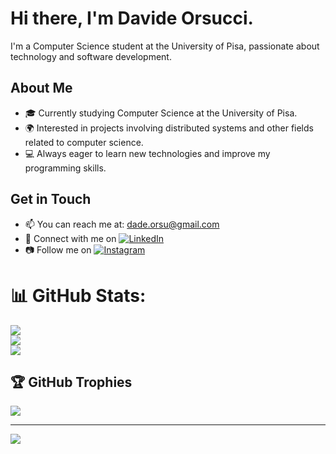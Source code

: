 # Hi there, I'm Davide Orsucci. 

I'm a Computer Science student at the University of Pisa, passionate about technology and software development.

## About Me

- 🎓 Currently studying Computer Science at the University of Pisa.
- 🌍 Interested in projects involving distributed systems and other fields related to computer science.
- 💻 Always eager to learn new technologies and improve my programming skills.

## Get in Touch

- 📫 You can reach me at: [dade.orsu@gmail.com](mailto:dade.orsu@gmail.com)
- 💼 Connect with me on [![LinkedIn](https://img.shields.io/badge/LinkedIn-%230077B5.svg?logo=linkedin&logoColor=white)](https://linkedin.com/in/davide-orsucci-206319250) 
- 📷 Follow me on [![Instagram](https://img.shields.io/badge/Instagram-%23E4405F.svg?logo=Instagram&logoColor=white)](https://instagram.com/davide_orsucci) 


# 📊 GitHub Stats:
![](https://github-readme-stats.vercel.app/api?username=DadeOrsu&theme=dark&hide_border=false&include_all_commits=false&count_private=true)<br/>
![](https://github-readme-streak-stats.herokuapp.com/?user=DadeOrsu&theme=dark&hide_border=false)<br/>
![](https://github-readme-stats.vercel.app/api/top-langs/?username=DadeOrsu&theme=dark&hide_border=false&include_all_commits=false&count_private=true&layout=compact)

## 🏆 GitHub Trophies
![](https://github-profile-trophy.vercel.app/?username=DadeOrsu&theme=radical&no-frame=false&no-bg=true&margin-w=4)

---
[![](https://visitcount.itsvg.in/api?id=DadeOrsu&icon=0&color=0)](https://visitcount.itsvg.in)

<!-- Proudly created with GPRM ( https://gprm.itsvg.in ) -->
